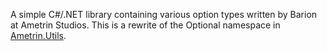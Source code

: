 A simple C#/.NET library containing various option types written by Barion at Ametrin Studios.
This is a rewrite of the Optional namespace in [Ametrin.Utils](https://github.com/BarionLP/Ametrin.Utils).
